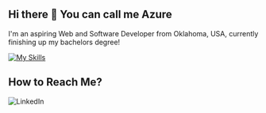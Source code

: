 ## Hi there 👋 You can call me Azure

I'm an aspiring Web and Software Developer from Oklahoma, USA, currently finishing up my bachelors degree!

[![My Skills](https://skillicons.dev/icons?i=vscode,py,html,mysql,cs,js&perline=3)](https://skillicons.dev)

## How to Reach Me?
![LinkedIn](https://img.shields.io/badge/linkedin-%230077B5.svg?style=for-the-badge&logo=linkedin&logoColor=white?link=www.linkedin.com/in/madisonthomas094)

<!--
**AzureFirehawk/AzureFirehawk** is a ✨ _special_ ✨ repository because its `README.md` (this file) appears on your GitHub profile.

Here are some ideas to get you started:

- 🔭 I’m currently working on ...
- 🌱 I’m currently learning ...
- 👯 I’m looking to collaborate on ...
- 🤔 I’m looking for help with ...
- 💬 Ask me about ...
- 📫 How to reach me: ...
- 😄 Pronouns: ...
- ⚡ Fun fact: ...
-->

